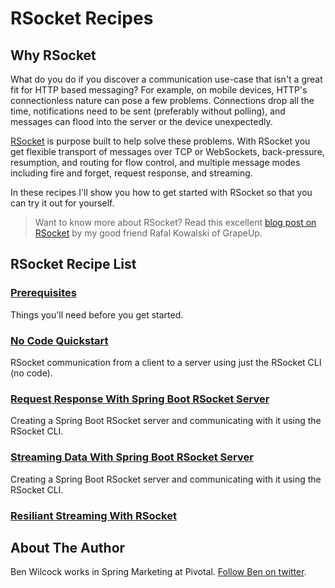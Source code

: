 # RSocket Recipes

## Why RSocket

What do you do if you discover a communication use-case that isn't a great fit for HTTP based messaging? For example, on mobile devices, HTTP's connectionless nature can pose a few problems. Connections drop all the time, notifications need to be sent (preferably without polling), and messages can flood into the server or the device unexpectedly.

[RSocket][rsocket] is purpose built to help solve these problems. With RSocket you get flexible transport of messages over TCP or WebSockets, back-pressure, resumption, and routing for flow control, and multiple message modes including fire and forget, request response, and streaming. 

In these recipes I'll show you how to get started with RSocket so that you can try it out for yourself.

> Want to know more about RSocket? Read this excellent [blog post on RSocket][rafal1] by my good friend Rafal Kowalski of GrapeUp.

## RSocket Recipe List

### [Prerequisites][pre]

Things you'll need before you get started.

### [No Code Quickstart][first]

RSocket communication from a client to a server using just the RSocket CLI (no code).

### [Request Response With Spring Boot RSocket Server][second]

Creating a Spring Boot RSocket server and communicating with it using the RSocket CLI.

### [Streaming Data With Spring Boot RSocket Server][third]

Creating a Spring Boot RSocket server and communicating with it using the RSocket CLI.

### [Resiliant Streaming With RSocket][fourth]

## About The Author

Ben Wilcock works in Spring Marketing at Pivotal. [Follow Ben on twitter][twitter].

[pre]: ./prerequisites.md
[first]: ./first-try-rsocket.md
[second]: ./request-response.md
[third]: ./request-stream.md
[fourth]: ./stream-resumption.md
[rsocket]: https://rsocket.io
[factory]: https://github.com/spring-projects/spring-boot/blob/master/spring-boot-project/spring-boot/src/main/java/org/springframework/boot/rsocket/server/ServerRSocketFactoryProcessor.java
[rafal1]: https://grapeup.com/blog/read/reactive-service-to-service-communication-with-rsocket-introduction-63
[twitter]: https://twitter.com/benbravo73